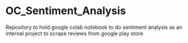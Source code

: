 # OC_Sentiment_Analysis
Repository to hold google colab notebook to do sentiment analysis as an internal project to scrape reviews from google play store
